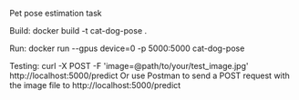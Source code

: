 Pet pose estimation task

Build:
docker build -t cat-dog-pose .

Run:
docker run --gpus device=0 -p 5000:5000 cat-dog-pose

Testing:
curl -X POST -F 'image=@path/to/your/test_image.jpg' http://localhost:5000/predict
Or use Postman to send a POST request with the image file to http://localhost:5000/predict

